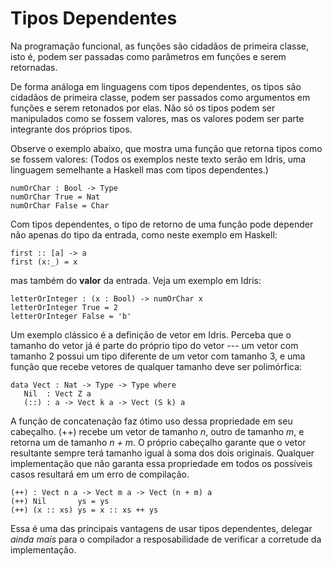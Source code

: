 # Tipos Dependentes

Na programação funcional, as funções são cidadãos de primeira classe, isto é,
podem ser passadas como parâmetros em funções e serem retornadas.

De forma análoga em linguagens com tipos dependentes, os tipos são cidadãos
de primeira classe, podem ser passados como argumentos em funções e serem retonados por elas.
Não só os tipos podem ser manipulados como se fossem valores, mas os valores podem ser parte
integrante dos próprios tipos.

Observe o exemplo abaixo, que mostra uma função que retorna tipos como se fossem valores:
(Todos os exemplos neste texto serão em Idris, uma linguagem semelhante a Haskell mas com tipos dependentes.)

```
numOrChar : Bool -> Type
numOrChar True = Nat
numOrChar False = Char
```

Com tipos dependentes, o tipo de retorno de uma função pode depender não apenas do tipo da entrada, como neste exemplo em Haskell:

```
first :: [a] -> a
first (x:_) = x
```

mas também do **valor** da entrada. Veja um exemplo em Idris:

```
letterOrInteger : (x : Bool) -> numOrChar x
letterOrInteger True = 2
letterOrInteger False = 'b'
```

Um exemplo clássico é a definição de vetor em Idris. Perceba que o tamanho do vetor já é parte do próprio tipo do vetor --- 
um vetor com tamanho 2 possui um tipo diferente de um vetor com tamanho 3, e uma função que recebe vetores de qualquer tamanho
deve ser polimórfica:

```
data Vect : Nat -> Type -> Type where
   Nil  : Vect Z a
   (::) : a -> Vect k a -> Vect (S k) a
```

A função de concatenação faz ótimo uso dessa propriedade em seu cabeçalho. (++) recebe um vetor de tamanho *n*, outro de tamanho *m*, e retorna
um de tamanho *n + m*. O próprio cabeçalho garante que o vetor resultante sempre terá tamanho igual à soma dos dois originais. Qualquer implementação
que não garanta essa propriedade em todos os possíveis casos resultará em um erro de compilação.

```
(++) : Vect n a -> Vect m a -> Vect (n + m) a
(++) Nil       ys = ys
(++) (x :: xs) ys = x :: xs ++ ys
```

Essa é uma das principais vantagens de usar tipos dependentes, delegar *ainda mais* para o 
compilador a resposabilidade de verificar a corretude da implementação.
